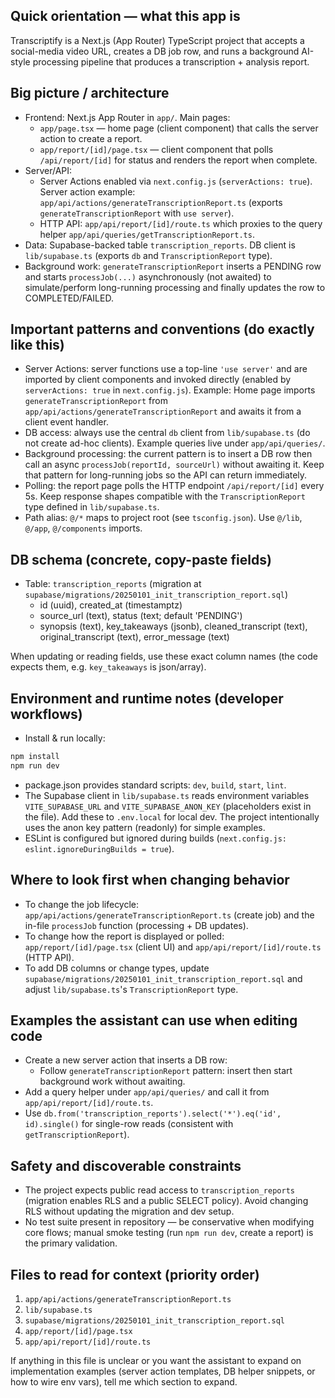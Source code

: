 ## Quick orientation — what this app is

Transcriptify is a Next.js (App Router) TypeScript project that accepts a social-media video URL, creates a DB job row, and runs a background AI-style processing pipeline that produces a transcription + analysis report.

## Big picture / architecture

- Frontend: Next.js App Router in `app/`. Main pages:
  - `app/page.tsx` — home page (client component) that calls the server action to create a report.
  - `app/report/[id]/page.tsx` — client component that polls `/api/report/[id]` for status and renders the report when complete.
- Server/API:
  - Server Actions enabled via `next.config.js` (`serverActions: true`). Server action example: `app/api/actions/generateTranscriptionReport.ts` (exports `generateTranscriptionReport` with `use server`).
  - HTTP API: `app/api/report/[id]/route.ts` which proxies to the query helper `app/api/queries/getTranscriptionReport.ts`.
- Data: Supabase-backed table `transcription_reports`. DB client is `lib/supabase.ts` (exports `db` and `TranscriptionReport` type).
- Background work: `generateTranscriptionReport` inserts a PENDING row and starts `processJob(...)` asynchronously (not awaited) to simulate/perform long-running processing and finally updates the row to COMPLETED/FAILED.

## Important patterns and conventions (do exactly like this)

- Server Actions: server functions use a top-line `'use server'` and are imported by client components and invoked directly (enabled by `serverActions: true` in `next.config.js`). Example: Home page imports `generateTranscriptionReport` from `app/api/actions/generateTranscriptionReport` and awaits it from a client event handler.
- DB access: always use the central `db` client from `lib/supabase.ts` (do not create ad-hoc clients). Example queries live under `app/api/queries/`.
- Background processing: the current pattern is to insert a DB row then call an async `processJob(reportId, sourceUrl)` without awaiting it. Keep that pattern for long-running jobs so the API can return immediately.
- Polling: the report page polls the HTTP endpoint `/api/report/[id]` every 5s. Keep response shapes compatible with the `TranscriptionReport` type defined in `lib/supabase.ts`.
- Path alias: `@/*` maps to project root (see `tsconfig.json`). Use `@/lib`, `@/app`, `@/components` imports.

## DB schema (concrete, copy-paste fields)

- Table: `transcription_reports` (migration at `supabase/migrations/20250101_init_transcription_report.sql`)
  - id (uuid), created_at (timestamptz)
  - source_url (text), status (text; default 'PENDING')
  - synopsis (text), key_takeaways (jsonb), cleaned_transcript (text), original_transcript (text), error_message (text)

When updating or reading fields, use these exact column names (the code expects them, e.g. `key_takeaways` is json/array).

## Environment and runtime notes (developer workflows)

- Install & run locally:

```powershell
npm install
npm run dev
```

- package.json provides standard scripts: `dev`, `build`, `start`, `lint`.
- The Supabase client in `lib/supabase.ts` reads environment variables `VITE_SUPABASE_URL` and `VITE_SUPABASE_ANON_KEY` (placeholders exist in the file). Add these to `.env.local` for local dev. The project intentionally uses the anon key pattern (readonly) for simple examples.
- ESLint is configured but ignored during builds (`next.config.js: eslint.ignoreDuringBuilds = true`).

## Where to look first when changing behavior

- To change the job lifecycle: `app/api/actions/generateTranscriptionReport.ts` (create job) and the in-file `processJob` function (processing + DB updates).
- To change how the report is displayed or polled: `app/report/[id]/page.tsx` (client UI) and `app/api/report/[id]/route.ts` (HTTP API).
- To add DB columns or change types, update `supabase/migrations/20250101_init_transcription_report.sql` and adjust `lib/supabase.ts`'s `TranscriptionReport` type.

## Examples the assistant can use when editing code

- Create a new server action that inserts a DB row:
  - Follow `generateTranscriptionReport` pattern: insert then start background work without awaiting.
- Add a query helper under `app/api/queries/` and call it from `app/api/report/[id]/route.ts`.
- Use `db.from('transcription_reports').select('*').eq('id', id).single()` for single-row reads (consistent with `getTranscriptionReport`).

## Safety and discoverable constraints

- The project expects public read access to `transcription_reports` (migration enables RLS and a public SELECT policy). Avoid changing RLS without updating the migration and dev setup.
- No test suite present in repository — be conservative when modifying core flows; manual smoke testing (run `npm run dev`, create a report) is the primary validation.

## Files to read for context (priority order)

1. `app/api/actions/generateTranscriptionReport.ts`
2. `lib/supabase.ts`
3. `supabase/migrations/20250101_init_transcription_report.sql`
4. `app/report/[id]/page.tsx`
5. `app/api/report/[id]/route.ts`

If anything in this file is unclear or you want the assistant to expand on implementation examples (server action templates, DB helper snippets, or how to wire env vars), tell me which section to expand.
